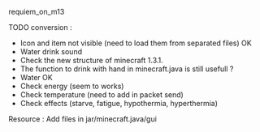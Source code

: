 requiem_on_m13

TODO conversion :
- Icon and item not visible (need to load them from separated files) OK
- Water drink sound
- Check the new structure of minecraft 1.3.1. 
- The function to drink with hand in minecraft.java is still usefull ?
- Water OK
- Check energy (seem to works)
- Check temperature (need to add in packet send)
- Check effects (starve, fatigue, hypothermia, hyperthermia)


Resource :
Add files in jar/minecraft.java/gui
